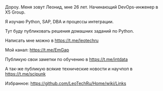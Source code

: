 Дороу. Меня зовут Леонид, мне 26 лет. Начинающий DevOps-инженер в X5 Group.

Я изучаю Python, SAP, DBA и процессы интеграции.

Тут буду публиковать решения домашних заданий по Python.

Написать мне можно в https://t.me/leotechru

Мой канал: https://t.me/EmGap

Публикую свои заметки по обучению в https://t.me/intdata

А так-же публикую всякие технические новости и научпоп в https://t.me/scipunk

Избранное: https://github.com/LeoTechRu/Home/wiki/Links
